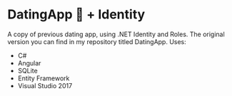# DatingApp 💌 + Identity
A copy of previous dating app, using .NET Identity and Roles.
The original version you can find in my repository titled DatingApp.
Uses:
- C#
- Angular
- SQLite
- Entity Framework
- Visual Studio 2017


